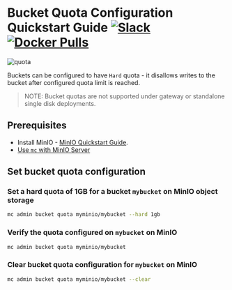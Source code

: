 # Bucket Quota Configuration Quickstart Guide [![Slack](https://slack.min.io/slack?type=svg)](https://slack.min.io) [![Docker Pulls](https://img.shields.io/docker/pulls/minio/minio.svg?maxAge=604800)](https://hub.docker.com/r/minio/minio/)

![quota](https://raw.githubusercontent.com/minio/minio/master/docs/bucket/quota/bucketquota.png)

Buckets can be configured to have `Hard` quota - it disallows writes to the bucket after configured quota limit is reached.

> NOTE: Bucket quotas are not supported under gateway or standalone single disk deployments.

## Prerequisites

- Install MinIO - [MinIO Quickstart Guide](https://docs.min.io/docs/minio-quickstart-guide).
- [Use `mc` with MinIO Server](https://docs.min.io/docs/minio-client-quickstart-guide)

## Set bucket quota configuration

### Set a hard quota of 1GB for a bucket `mybucket` on MinIO object storage

```sh
mc admin bucket quota myminio/mybucket --hard 1gb
```

### Verify the quota configured on `mybucket` on MinIO

```sh
mc admin bucket quota myminio/mybucket
```

### Clear bucket quota configuration for `mybucket` on MinIO

```sh
mc admin bucket quota myminio/mybucket --clear
```
